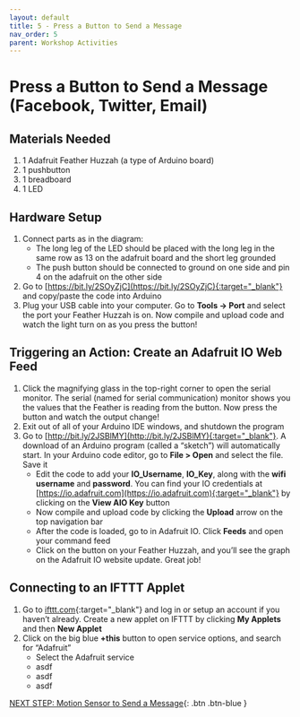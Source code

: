 ```yaml
---
layout: default
title: 5 - Press a Button to Send a Message
nav_order: 5
parent: Workshop Activities
---
```


# Press a Button to Send a Message (Facebook, Twitter, Email)

## Materials Needed
1.  1 Adafruit Feather Huzzah (a type of Arduino board)
2.  1 pushbutton
3.  1 breadboard
4.  1 LED

## Hardware Setup
1.  Connect parts as in the diagram:
    -   The long leg of the LED should be placed with the long leg in the same row as 13 on the adafruit board and the short leg grounded
    -   The push button should be connected to ground on one side and pin 4 on the adafruit on the other side
2.  Go to [https://bit.ly/2SOyZjC](https://bit.ly/2SOyZjC){:target="_blank"} and copy/paste the code into Arduino
3.  Plug your USB cable into your computer.  Go to **Tools -> Port** and select the port your Feather Huzzah is on. Now compile and upload code and watch the light turn on as you press the button!

## Triggering an Action: Create an Adafruit IO Web Feed
1.  Click the magnifying glass in the top-right corner to open the serial monitor. The serial (named for serial communication) monitor shows you the values that the Feather is reading from the button. Now press the button and watch the output change!
2.  Exit out of all of your Arduino IDE windows, and shutdown the program
3.  Go to [http://bit.ly/2JSBlMY](http://bit.ly/2JSBlMY){:target="_blank"}. A download of an Arduino program (called a “sketch”) will automatically start. In your Arduino code editor, go to **File > Open** and select the file. Save it
    -   Edit the code to add your **IO_Username**, **IO_Key**, along with the **wifi username** and **password**. You can find your IO credentials at [https://io.adafruit.com](https://io.adafruit.com){:target="_blank"} by clicking on the **View AIO Key** button
    -   Now compile and upload code by clicking the **Upload** arrow on the top navigation bar
    -   After the code is loaded, go to in Adafruit IO. Click **Feeds** and open your command feed
    -   Click on the button on your Feather Huzzah, and you’ll see the graph on the Adafruit IO website update. Great job!

## Connecting to an IFTTT Applet
1.  Go to [ifttt.com](https://ifttt.com/){:target="_blank"} and log in or setup an account if you haven’t already. Create a new applet on IFTTT by clicking **My Applets** and then **New Applet**
2.  Click on the big blue **+this** button to open service options, and search for “Adafruit”
    -   Select the Adafruit service
    -   asdf
    -   asdf
    -   asdf

[NEXT STEP: Motion Sensor to Send a Message](act-5.html){: .btn .btn-blue }
